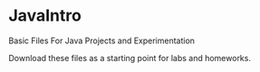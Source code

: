 # JavaIntro
Basic Files For Java Projects and Experimentation 

Download these files as a starting point for labs and homeworks.
